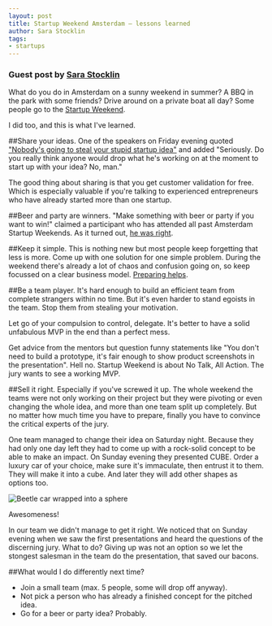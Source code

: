 ```yaml
---
layout: post
title: Startup Weekend Amsterdam – lessons learned
author: Sara Stocklin
tags:
- startups
---
```


### Guest post by [Sara Stocklin](http://www.linkedin.com/in/sarastocklin)

What do you do in Amsterdam on a sunny weekend in summer? A BBQ in the park with some friends? Drive around on a
private boat all day? Some people go to the [Startup Weekend](http://pitch.rs/startupweekend-is-dead-long-live-startupweekend/).

I did too, and this is what I've learned.

##Share your ideas.
One of the speakers on Friday evening quoted ["Nobody's going to steal your stupid startup idea"](http://vimeo.com/24623147)
and added "Seriously. Do you really think anyone would drop what he's working on at the moment to start up with your idea? No, man."

The good thing about sharing is that you get customer validation for free. Which is especially valuable if you're
talking to experienced entrepreneurs who have already started more than one startup.

##Beer and party are winners.
"Make something with beer or party if you want to win!" claimed a participant who has attended all past
Amsterdam Startup Weekends. As it turned out, [he was right](https://twitter.com/swamsterdam/statuses/353957376841359360).

##Keep it simple.
This is nothing new but most people keep forgetting that less is more. Come up with one solution for one simple problem.
 During the weekend there's already a lot of chaos and confusion going on, so keep focussed on a clear business model.
 [Preparing helps](http://startupweekend.org/about/firsttimer/).

##Be a team player.
It's hard enough to build an efficient team from complete strangers within no time. But it's even harder to stand
egoists in the team. Stop them from stealing your motivation.

Let go of your compulsion to control, delegate. It's better to have a solid unfabulous MVP in the end than a perfect mess.

Get advice from the mentors but question funny statements like "You don't need to build a prototype, it's fair enough to
show product screenshots in the presentation". Hell no. Startup Weekend is about No Talk, All Action. The jury wants to
see a working MVP.

##Sell it right. Especially if you've screwed it up.
The whole weekend the teams were not only working on their project but they were pivoting or even changing the whole
idea, and more than one team split up completely. But no matter how much time you have to prepare, finally you have to
convince the critical experts of the jury.

One team managed to change their idea on Saturday night. Because they had only one day left they had to come up with
a rock-solid concept to be able to make an impact. On Sunday evening they presented CUBE. Order a luxury car of your
choice, make sure it's immaculate, then entrust it to them. They will make it into a cube. And later they will add other
shapes as options too.

![Beetle car wrapped into a sphere](http://api.ning.com/files/Go*nQJ2dIT86VC7eJ4sxO4ZCx2lR6ArTioiAoiirPqdLxVuFBu06XV0giUfJeHyXrKrBGgyqORyF489lQCUvLMA8G47jaw1b/ichwannoorbeetlesphere1.jpg)

 Awesomeness!

In our team we didn't manage to get it right. We noticed that on Sunday evening when we saw the first presentations
and heard the questions of the discerning jury. What to do? Giving up was not an option so we let
the stongest salesman in the team do the presentation, that saved our bacons.

##What would I do differently next time?
- Join a small team (max. 5 people, some will drop off anyway).
- Not pick a person who has already a finished concept for the pitched idea.
- Go for a beer or party idea? Probably.

